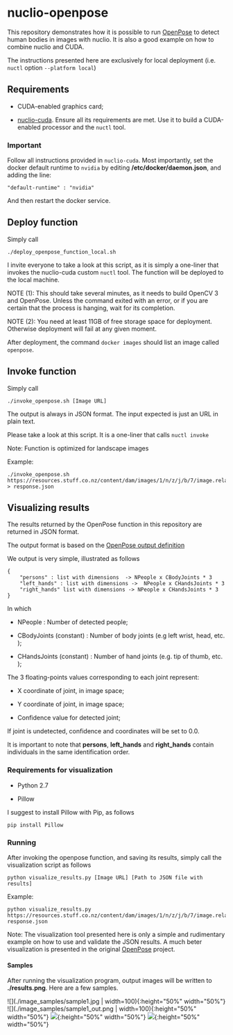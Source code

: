 # nuclio-openpose

This repository demonstrates how it is possible to run [OpenPose](https://github.com/CMU-Perceptual-Computing-Lab/openpose) to detect human bodies in images with nuclio. It is also a good example on how to combine nuclio and CUDA.

The instructions presented here are exclusively for local deployment (i.e. `nuctl` option `--platform local`)

## Requirements

* CUDA-enabled graphics card;

* [nuclio-cuda](https://github.com/marcojrfurtado/nuclio-cuda). Ensure all its requirements are met. Use it to build a CUDA-enabled processor and the `nuctl` tool.

### Important

Follow all instructions provided in `nuclio-cuda`. Most importantly, set the docker default runtime to `nvidia` by editing **/etc/docker/daemon.json**, and adding the line:

```
"default-runtime" : "nvidia"
```

And then restart the docker service.


## Deploy function

Simply call

```
./deploy_openpose_function_local.sh
```

I invite everyone to take a look at this script, as it is simply a one-liner that invokes the nuclio-cuda custom `nuctl` tool. The function will be deployed to the local machine.

NOTE (1): This should take several minutes, as it needs to build OpenCV 3 and OpenPose. Unless the command exited with an error, or if you are certain that the process is hanging, wait for its completion.

NOTE (2): You need at least 11GB of free storage space for deployment. Otherwise deployment will fail at any given moment.

After deployment, the command `docker images` should list an image called `openpose`.

## Invoke function

Simply call

```
./invoke_openpose.sh [Image URL]
```

The output is always in JSON format. The input expected is just an URL in plain text.

Please take a look at this script. It is a one-liner that calls `nuctl invoke`

Note: Function is optimized for landscape images


Example:

```
./invoke_openpose.sh https://resources.stuff.co.nz/content/dam/images/1/n/z/j/b/7/image.related.StuffLandscapeSixteenByNine.620x349.1nzjx5.png/1516496037265.jpg > response.json
```

## Visualizing results

The results returned by the OpenPose function in this repository are returned in JSON format.

The output format is based on the [OpenPose output definition](https://github.com/CMU-Perceptual-Computing-Lab/openpose/blob/master/doc/output.md)

We output is very simple, illustrated as follows

```
{
	"persons" : list with dimensions  -> NPeople x CBodyJoints * 3
	"left_hands" : list with dimensions ->  NPeople x CHandsJoints * 3
	"right_hands" list with dimensions -> NPeople x CHandsJoints * 3
}
```

In which

* NPeople : Number of detected people;

* CBodyJoints (constant) : Number of body joints (e.g left wrist, head, etc. );

* CHandsJoints (constant) : Number of hand joints (e.g. tip of thumb, etc. );

The 3 floating-points values corresponding to each joint represent:

* X coordinate of joint, in image space;

* Y coordinate of joint, in image space;

* Confidence value for detected joint;

If joint is undetected, confidence and coordinates will be set to 0.0.

It is important to note that **persons**, **left\_hands** and **right\_hands** contain individuals in the same identification order.



### Requirements for visualization

* Python 2.7

* Pillow

I suggest to install Pillow with Pip, as follows

```
pip install Pillow
```

### Running

After invoking the openpose function, and saving its results, simply call the visualization script as follows

```
python visualize_results.py [Image URL] [Path to JSON file with results]
```

Example:

```
python visualize_results.py https://resources.stuff.co.nz/content/dam/images/1/n/z/j/b/7/image.related.StuffLandscapeSixteenByNine.620x349.1nzjx5.png/1516496037265.jpg response.json
```

Note: The visualization tool presented here is only a simple and rudimentary example on how to use and validate the JSON results. A much beter visualization is presented in the original [OpenPose](https://github.com/CMU-Perceptual-Computing-Lab/openpose) project.

#### Samples

After running the visualization program, output images will be written to **./results.png**. Here are a few samples.

![](./image_samples/sample1.jpg | width=100){:height="50%" width="50%"}
![](./image_samples/sample1_out.png | width=100){:height="50%" width="50%"}
![](./image_samples/sample2.png){:height="50%" width="50%"}
![](./image_samples/sample2_out.png){:height="50%" width="50%"}
